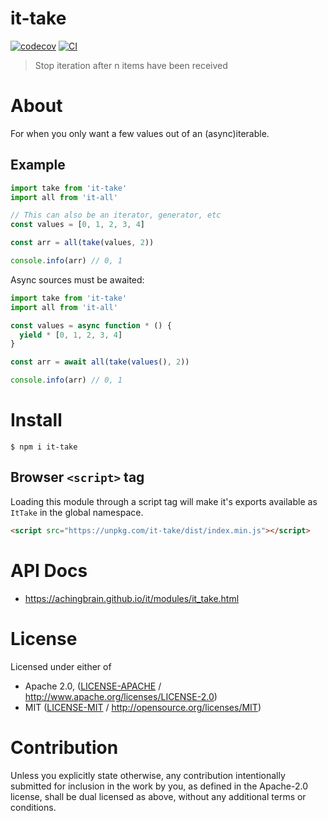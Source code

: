 # it-take

[![codecov](https://img.shields.io/codecov/c/github/achingbrain/it.svg?style=flat-square)](https://codecov.io/gh/achingbrain/it)
[![CI](https://img.shields.io/github/actions/workflow/status/achingbrain/it/js-test-and-release.yml?branch=main\&style=flat-square)](https://github.com/achingbrain/it/actions/workflows/js-test-and-release.yml?query=branch%3Amain)

> Stop iteration after n items have been received

# About

<!--

!IMPORTANT!

Everything in this README between "# About" and "# Install" is automatically
generated and will be overwritten the next time the doc generator is run.

To make changes to this section, please update the @packageDocumentation section
of src/index.js or src/index.ts

To experiment with formatting, please run "npm run docs" from the root of this
repo and examine the changes made.

-->

For when you only want a few values out of an (async)iterable.

## Example

```javascript
import take from 'it-take'
import all from 'it-all'

// This can also be an iterator, generator, etc
const values = [0, 1, 2, 3, 4]

const arr = all(take(values, 2))

console.info(arr) // 0, 1
```

Async sources must be awaited:

```javascript
import take from 'it-take'
import all from 'it-all'

const values = async function * () {
  yield * [0, 1, 2, 3, 4]
}

const arr = await all(take(values(), 2))

console.info(arr) // 0, 1
```

# Install

```console
$ npm i it-take
```

## Browser `<script>` tag

Loading this module through a script tag will make it's exports available as `ItTake` in the global namespace.

```html
<script src="https://unpkg.com/it-take/dist/index.min.js"></script>
```

# API Docs

- <https://achingbrain.github.io/it/modules/it_take.html>

# License

Licensed under either of

- Apache 2.0, ([LICENSE-APACHE](https://github.com/achingbrain/it/blob/main/packages/it-take/LICENSE-APACHE) / <http://www.apache.org/licenses/LICENSE-2.0>)
- MIT ([LICENSE-MIT](https://github.com/achingbrain/it/blob/main/packages/it-take/LICENSE-MIT) / <http://opensource.org/licenses/MIT>)

# Contribution

Unless you explicitly state otherwise, any contribution intentionally submitted for inclusion in the work by you, as defined in the Apache-2.0 license, shall be dual licensed as above, without any additional terms or conditions.
